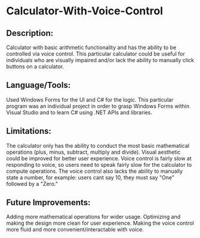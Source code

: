 # Calculator-With-Voice-Control
## Description:
Calculator with basic arithmetic functionality and has the ability to be controlled via voice control. This particular calculator could be useful for individuals who are visually impaired and/or lack the ability to manually click buttons on a calculator. 

## Language/Tools:
Used Windows Forms for the UI and C# for the logic. This particular program was an individual project in order to grasp Windows Forms within Visual Studio and to learn C# using .NET APIs and libraries.

## Limitations:
The calculator only has the ability to conduct the most basic mathematical operations (plus, minus, subtract, multiply and divide). Visual aesthetic could be improved for better user experience. Voice control is fairly slow at responding to voice, so users need to speak fairly slow for the calculator to compute operations. The voice control also lacks the ability to manually state a number, for example: users cant say 10, they must say "One" followed by a "Zero."

## Future Improvements:
Adding more mathematical operations for wider usage. Optimizing and making the design more clean for user experience. Making the voice control more fluid and more convenient/interactable with voice. 
